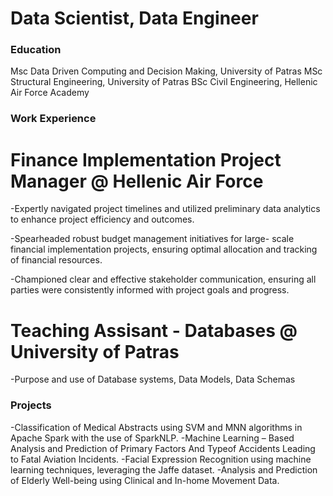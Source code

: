 # Data Scientist, Data Engineer

### Education
Msc Data Driven Computing and Decision Making, University of Patras
MSc Structural Engineering, University of Patras
BSc Civil Engineering, Hellenic Air Force Academy

### Work Experience

# Finance Implementation Project Manager @ Hellenic Air Force

-Expertly navigated project timelines and utilized preliminary
data analytics to enhance project efficiency and outcomes.

-Spearheaded robust budget management initiatives for large-
scale financial implementation projects, ensuring optimal
allocation and tracking of financial resources.

-Championed clear and effective stakeholder communication,
ensuring all parties were consistently informed with project goals
and progress.

# Teaching Assisant - Databases @ University of Patras

-Purpose and use of Database systems, Data Models, Data
Schemas

### Projects

-Classification of Medical Abstracts using SVM and MNN
algorithms in Apache Spark with the use of SparkNLP.
-Machine Learning – Based Analysis and Prediction of Primary
Factors And Typeof Accidents Leading to Fatal Aviation
Incidents.
-Facial Expression Recognition using machine learning
techniques, leveraging the Jaffe dataset.
-Analysis and Prediction of Elderly Well-being using Clinical
and In-home Movement Data.
